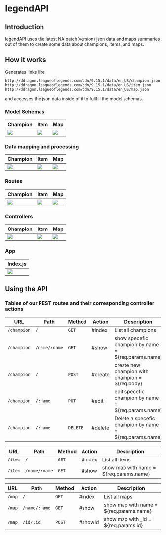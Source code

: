 # legendAPI

## Introduction
legendAPI uses the latest NA patch(version) json data and maps summaries out of them to create some data about champions, items, and maps.

## How it works
Generates links like 
```
http://ddragon.leagueoflegends.com/cdn/9.15.1/data/en_US/champion.json
http://ddragon.leagueoflegends.com/cdn/9.15.1/data/en_US/item.json
http://ddragon.leagueoflegends.com/cdn/9.15.1/data/en_US/map.json
```
and accesses the json data inside of it to fullfill the model schemas.

### Model Schemas 
| Champion                                    | Item                                        | Map                                         |
|---------------------------------------------|---------------------------------------------|---------------------------------------------|
| <img src="https://i.imgur.com/TS8M1uv.png"> | <img src="https://i.imgur.com/owUEc7z.png"> | <img src="https://i.imgur.com/4KisYiU.png"> |

### Data mapping and processing

| Champion                                    | Item                                        | Map                                         |
|---------------------------------------------|---------------------------------------------|---------------------------------------------|
| <img src="https://i.imgur.com/pvz2r3W.png"> | <img src="https://i.imgur.com/LjshXRi.png"> | <img src="https://i.imgur.com/IUd2iI1.png"> |
### Routes

| Champion                                    | Item                                        | Map                                         |
|---------------------------------------------|---------------------------------------------|---------------------------------------------|
| <img src="https://i.imgur.com/An9gy7p.png"> | <img src="https://i.imgur.com/tqlCC9u.png"> | <img src="https://i.imgur.com/Chi4MjD.png"> |

### Controllers

| Champion                                    | Item                                        | Map                                         |
|---------------------------------------------|---------------------------------------------|---------------------------------------------|
| <img src="https://i.imgur.com/MZfSxwa.png"> | <img src="https://i.imgur.com/OstIrv4.png"> | <img src="https://i.imgur.com/cDxoCKD.png"> |

### App

| Index.js                                    |
|---------------------------------------------|
| <img src="https://i.imgur.com/2ZH0IDm.png"> |

## Using the API

### Tables of our REST routes and their corresponding controller actions
| URL         | Path          | Method   | Action  | Description                                             |
|-------------|---------------|----------|---------|---------------------------------------------------------|
| `/champion` | `/`           | `GET`    | #index  | List all champions                                      |
| `/champion` | `/name/:name` | `GET`    | #show   | show specefic champion by name = ${req.params.name}     |
| `/champion` | `/`           | `POST`   | #create | create new champion with champion = ${req.body}         |
| `/champion` | `/:name`      | `PUT`    | #edit   | edit specefic champion by name = ${req.params.name}     |
| `/champion` | `/:name`      | `DELETE` | #delete | Delete a specefic champion by name = ${req.params.name} |


| URL     | Path          | Method | Action | Description                             |
|---------|---------------|--------|--------|-----------------------------------------|
| `/item` | `/`           | `GET`  | #index | List all items                          |
| `/item` | `/name/:name` | `GET`  | #show  | show map with name = ${req.params.name} |


| URL    | Path          | Method | Action  | Description                             |
|--------|---------------|--------|---------|-----------------------------------------|
| `/map` | `/`           | `GET`  | #index  | List all maps                           |
| `/map` | `/name/:name` | `GET`  | #show   | show map with name = ${req.params.name} |
| `/map` | `/id/:id`     | `POST` | #showId | show map with _id = ${req.params.id}    |
